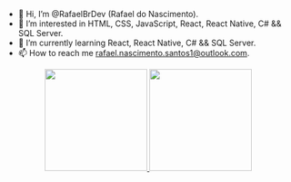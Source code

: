 - 👋 Hi, I’m @RafaelBrDev (Rafael do Nascimento).
- 👀 I’m interested in HTML, CSS, JavaScript, React, React Native, C# && SQL Server.
- 🌱 I’m currently learning React, React Native, C# && SQL Server.
- 📫 How to reach me rafael.nascimento.santos1@outlook.com.

<div align="center">
  <a href="https://github.com/RafaDev01">
  <img height="180em" src="https://github-readme-stats.vercel.app/api?username=RafaelBrDev&show_icons=true&theme=dracula&include_all_commits=true&count_private=true"/>
  <img height="180em" src="https://github-readme-stats.vercel.app/api/top-langs/?username=RafaelBrDev&layout=compact&langs_count=7&theme=dracula"/>
</div>
